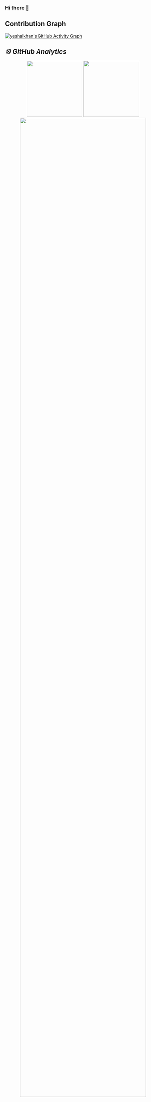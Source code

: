 ### Hi there 👋

<!--
**yeshalkhan/yeshalkhan** is a ✨ _special_ ✨ repository because its `README.md` (this file) appears on your GitHub profile.

Here are some ideas to get you started:

- 🌱 I’m currently learning C++, OOP
- 📫 How to reach me: yeshalkhan13@gmail.com
-->

## Contribution Graph
[![yeshalkhan's GitHub Activity Graph](https://activity-graph.herokuapp.com/graph?username=yeshalkhan&theme=cottoncandy)](https://github.com/yeshalkhan)
<h2><i>⚙️ GitHub Analytics</i></h2>
<p align="center">
<img height="180em" src="https://github-readme-stats.vercel.app/api?username=yeshalkhan&show_icons=true&theme=onedark&include_all_commits=true&count_private=true"/>
<img height="180em" src="https://github-readme-stats-eight-theta.vercel.app/api/top-langs/?username=yeshalkhan&layout=compact&langs_count=8&theme=onedark" />
<img width="90%" src="https://github-readme-streak-stats.herokuapp.com/?user=yeshalkhan&show_icons=true&locale=en&layout=demo&theme=merko&hide_border=true" />

